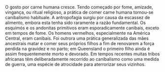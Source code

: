﻿O gosto por carne humana cresce. Tendo começado por fome, amizade, vingança, ou ritual religioso, a prática de comer carne humana tornou-se canibalismo habituale. A antropofagia surgiu por causa da escassez de alimento, embora esta tenha sido raramente a razão fundamental. Os esquimós e os andonitas primitivos eram esporadicamente canibais, exceto em tempos de fome. Os homens vermelhos, especialmente na América Central, eram canibais. Foi outrora uma prática generalizada das mães ancestrais matar e comer seus próprios filhos a fim de renovarem a força perdida na gravidez e no parto; em Queensland o primeiro filho ainda é assim frequentemente morto e devorado. Em tempos recentes muitas tribos africanas têm deliberadamente recorrido ao canibalismo como uma medida de guerra, uma espécie de atrocidade para aterrorizar seus vizinhos.